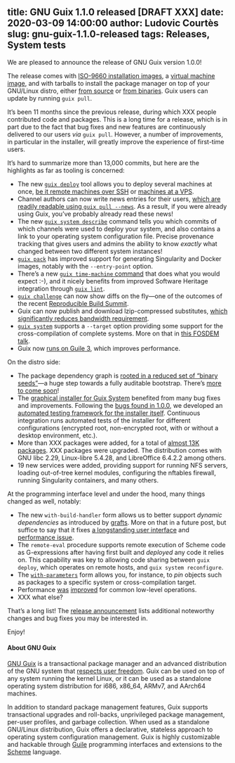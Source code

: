 title: GNU Guix 1.1.0 released [DRAFT XXX]
date: 2020-03-09 14:00:00
author: Ludovic Courtès
slug: gnu-guix-1.1.0-released
tags: Releases, System tests
---
We are pleased to announce the release of GNU Guix version 1.0.0!

The release comes with [ISO-9660 installation
images](https://guix.gnu.org/manual/en/html_node/System-Installation.html),
a [virtual machine
image](https://guix.gnu.org/manual/en/html_node/Running-Guix-in-a-VM.html),
and with tarballs to install the package manager on top of your
GNU/Linux distro, either [from
source](https://guix.gnu.org/manual/en/html_node/Requirements.html) or
[from
binaries](https://guix.gnu.org/manual/en/html_node/Binary-Installation.html).
Guix users can update by running `guix pull`.

It’s been 11 months since the previous release, during which XXX people
contributed code and packages.  This is a long time for a release, which
is in part due to the fact that bug fixes and new features are
continuously delivered to our users _via_ `guix pull`.  However, a
number of improvements, in particular in the installer, will greatly
improve the experience of first-time users.

It’s hard to summarize more than 13,000 commits, but here are the
highlights as far as tooling is concerned:

  - The new [`guix
    deploy`](https://guix.gnu.org/manual/devel/en/html_node/Invoking-guix-deploy.html)
    tool allows you to deploy several machines at once, [be it remote
    machines over
    SSH](https://guix.gnu.org/blog/2019/towards-guix-for-devops/) or
    [machines at a
    VPS](https://guix.gnu.org/blog/2019/managing-servers-with-gnu-guix-a-tutorial/).
  - Channel authors can now write news entries for their users, [which
    are readily readable using `guix pull
    --news`](https://guix.gnu.org/blog/2019/spreading-the-news/).  As a
    result, if you were already using Guix, you’ve probably already read
    these news!
  - The new [`guix system
    describe`](https://guix.gnu.org/manual/en/html_node/Invoking-guix-system.html)
    command tells you which commits of which channels were used to
    deploy your system, and also contains a link to your operating
    system configuration file.  Precise provenance tracking that gives
    users and admins the ability to know _exactly_ what changed between
    two different system instances!
  - [`guix
    pack`](https://guix.gnu.org/manual/en/html_node/Invoking-guix-pack.html)
    has improved support for generating Singularity and Docker images,
    notably with the `--entry-point` option.
  - There’s a new [`guix time-machine`
    command](https://guix.gnu.org/manual/en/html_node/Invoking-guix-time_002dmachine.html)
    that does what you would expect :-), and it nicely benefits from
    improved Software Heritage integration through [`guix
    lint`](https://guix.gnu.org/manual/en/html_node/Invoking-guix-lint.html).
  - [`guix
    challenge`](https://guix.gnu.org/manual/en/html_node/Invoking-guix-challenge.html)
    can now show diffs on the fly—one of the outcomes of the recent
    [Reproducible Build
    Summit](https://guix.gnu.org/blog/2019/reproducible-builds-summit-5th-edition/).
  - Guix can now publish and download lzip-compressed substitutes,
    [which significantly reduces bandwidth
    requirement](https://guix.gnu.org/blog/2019/substitutes-are-now-available-as-lzip/).
  - [`guix
    system`](https://guix.gnu.org/manual/en/html_node/Invoking-guix-system.html)
    supports a `--target` option providing some support for the
    cross-compilation of complete systems.  More on that in [this FOSDEM
    talk](https://fosdem.org/2020/schedule/event/ggaaattyp/).
  - Guix now [runs on
    Guile 3](https://guix.gnu.org/blog/2020/guile-3-and-guix/), which
    improves performance.

On the distro side:

  - The package dependency graph is [rooted in a reduced set of “binary
    seeds”](https://guix.gnu.org/blog/2019/guix-reduces-bootstrap-seed-by-50/)—a
    huge step towards a fully auditable bootstrap.  There’s [more to
    come soon](https://fosdem.org/2020/schedule/event/gnumes/)!
  - The [graphical installer for Guix
    System](https://guix.gnu.org/manual/en/html_node/Guided-Graphical-Installation.html)
    benefited from many bug fixes and improvements.  Following the [bugs
    found in
    1.0.0](https://guix.gnu.org/blog/2019/gnu-guix-1.0.1-released/), we
    developed an [automated testing framework for the installer
    itself](https://issues.guix.gnu.org/issue/39729).  Continuous
    integration runs automated tests of the installer for different
    configurations (encrypted root, non-encrypted root, with or without
    a desktop environment, etc.).
  - More than XXX packages were added, for a total of [almost 13K
    packages](https://guix.gnu.org/packages).  XXX packages were
    upgraded.  The distribution comes with GNU libc 2.29,
    Linux-libre 5.4.28, and LibreOffice 6.4.2.2 among others.
  - 19 new services were added, providing support for running NFS servers,
    loading out-of-tree kernel modules, configuring the nftables firewall,
    running Singularity containers, and many others.
	
At the programming interface level and under the hood, many things
changed as well, notably:

  - The new `with-build-handler` form allows us to better support
    _dynamic dependencies_ as introduced by
    [grafts](https://guix.gnu.org/manual/en/html_node/Security-Updates.html).
    More on that in a future post, but suffice to say that it fixes [a
    longstanding user
    interface](https://issues.guix.gnu.org/issue/28310) and [performance
    issue](https://issues.guix.gnu.org/issue/22990).
  - The `remote-eval` procedure supports remote execution of Scheme code
    as G-expressions after having first built and _deployed_ any code it
    relies on.  This capability was key to allowing code sharing between
    `guix deploy`, which operates on remote hosts, and `guix system
    reconfigure`.
  - The
    [`with-parameters`](https://guix.gnu.org/manual/en/html_node/G_002dExpressions.html)
    form allows you, for instance, to _pin_ objects such as packages to a
    specific system or cross-compilation target.
  - Performance
    [was](https://lists.gnu.org/archive/html/guix-devel/2019-10/msg00350.html)
    [improved](https://lists.gnu.org/archive/html/guix-devel/2019-10/msg00650.html)
    for common low-level operations.
  - XXX what else?

That’s a long list!  The [release announcement](XXX) lists additional
noteworthy changes and bug fixes you may be interested in.

Enjoy!

#### About GNU Guix

[GNU Guix](https://guix.gnu.org) is a transactional package
manager and an advanced distribution of the GNU system that [respects
user
freedom](https://www.gnu.org/distros/free-system-distribution-guidelines.html).
Guix can be used on top of any system running the kernel Linux, or it
can be used as a standalone operating system distribution for i686,
x86_64, ARMv7, and AArch64 machines.

In addition to standard package management features, Guix supports
transactional upgrades and roll-backs, unprivileged package management,
per-user profiles, and garbage collection.  When used as a standalone
GNU/Linux distribution, Guix offers a declarative, stateless approach to
operating system configuration management.  Guix is highly customizable
and hackable through [Guile](https://www.gnu.org/software/guile)
programming interfaces and extensions to the
[Scheme](http://schemers.org) language.

